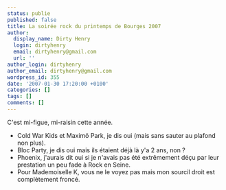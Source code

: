 ```yaml
---
status: publie
published: false
title: La soirée rock du printemps de Bourges 2007
author:
  display_name: Dirty Henry
  login: dirtyhenry
  email: dirtyhenry@gmail.com
  url: ''
author_login: dirtyhenry
author_email: dirtyhenry@gmail.com
wordpress_id: 355
date: '2007-01-30 17:20:00 +0100'
categories: []
tags: []
comments: []
---
```

C'est mi-figue, mi-raisin cette année.

- Cold War Kids et Maximö Park, je dis oui (mais sans sauter au plafond non plus).
- Bloc Party, je dis oui mais ils étaient déjà là y'a 2 ans, non ?
- Phoenix, j'aurais dit oui si je n'avais pas été extrêmement déçu par leur prestation un peu fade à Rock en Seine.
- Pour Mademoiselle K, vous ne le voyez pas mais mon sourcil droit est complètement froncé.
